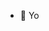 - 👋 Yo

<!---
Kacperk1234567890/Kacperk1234567890 is a ✨ special ✨ repository because its `README.md` (this file) appears on your GitHub profile.
You can click the Preview link to take a look at your changes.
--->
